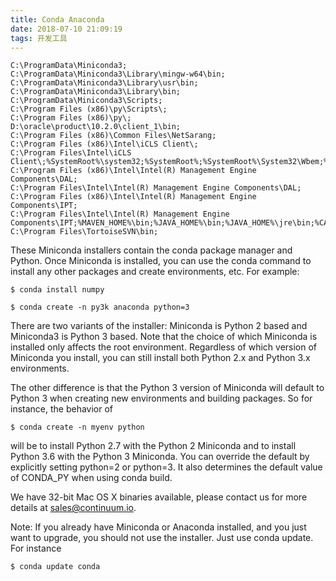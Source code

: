 ```yaml
---
title: Conda Anaconda
date: 2018-07-10 21:09:19
tags: 开发工具
---
```

```
C:\ProgramData\Miniconda3;
C:\ProgramData\Miniconda3\Library\mingw-w64\bin;
C:\ProgramData\Miniconda3\Library\usr\bin;
C:\ProgramData\Miniconda3\Library\bin;
C:\ProgramData\Miniconda3\Scripts;
C:\Program Files (x86)\py\Scripts\;
C:\Program Files (x86)\py\;
D:\oracle\product\10.2.0\client_1\bin;
C:\Program Files (x86)\Common Files\NetSarang;
C:\Program Files (x86)\Intel\iCLS Client\;
C:\Program Files\Intel\iCLS Client\;%SystemRoot%\system32;%SystemRoot%;%SystemRoot%\System32\Wbem;%SYSTEMROOT%\System32\WindowsPowerShell\v1.0\;
C:\Program Files (x86)\Intel\Intel(R) Management Engine Components\DAL;
C:\Program Files\Intel\Intel(R) Management Engine Components\DAL;
C:\Program Files (x86)\Intel\Intel(R) Management Engine Components\IPT;
C:\Program Files\Intel\Intel(R) Management Engine Components\IPT;%MAVEN_HOME%\bin;%JAVA_HOME%\bin;%JAVA_HOME%\jre\bin;%CATALINA_HOME%\lib;%CATALINA_HOME%\bin;
C:\Program Files\TortoiseSVN\bin;
```
These Miniconda installers contain the conda package manager and Python. Once Miniconda is installed, you can use the conda command to install any other packages and create environments, etc. For example:

```
$ conda install numpy

$ conda create -n py3k anaconda python=3
```
There are two variants of the installer: Miniconda is Python 2 based and Miniconda3 is Python 3 based. Note that the choice of which Miniconda is installed only affects the root environment. Regardless of which version of Miniconda you install, you can still install both Python 2.x and Python 3.x environments.

The other difference is that the Python 3 version of Miniconda will default to Python 3 when creating new environments and building packages. So for instance, the behavior of

```
$ conda create -n myenv python
```
will be to install Python 2.7 with the Python 2 Miniconda and to install Python 3.6 with the Python 3 Miniconda. You can override the default by explicitly setting python=2 or python=3. It also determines the default value of CONDA_PY when using conda build.

We have 32-bit Mac OS X binaries available, please contact us for more details at sales@continuum.io.

Note: If you already have Miniconda or Anaconda installed, and you just want to upgrade, you should not use the installer. Just use conda update. For instance
```
$ conda update conda
```